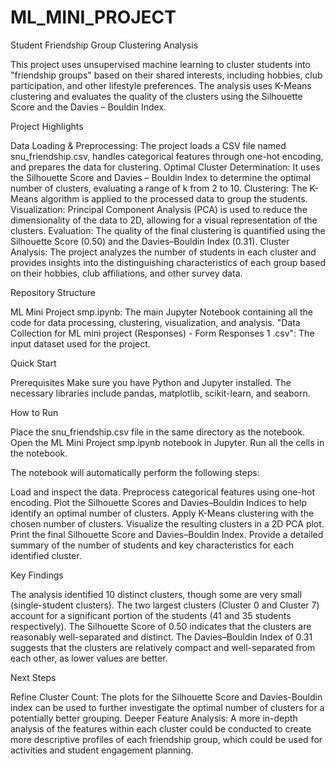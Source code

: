 # ML_MINI_PROJECT

Student Friendship Group Clustering Analysis

This project uses unsupervised machine learning to cluster students into "friendship groups" based on their shared interests, including hobbies, club participation, and other lifestyle preferences. The analysis uses K-Means clustering and evaluates the quality of the clusters using the Silhouette Score and the Davies – Bouldin Index.

Project Highlights

Data Loading & Preprocessing: The project loads a CSV file named snu_friendship.csv, handles categorical features through one-hot encoding, and prepares the data for clustering. Optimal Cluster Determination: It uses the Silhouette Score and Davies – Bouldin Index to determine the optimal number of clusters, evaluating a range of k from 2 to 10. Clustering: The K-Means algorithm is applied to the processed data to group the students. Visualization: Principal Component Analysis (PCA) is used to reduce the dimensionality of the data to 2D, allowing for a visual representation of the clusters. Evaluation: The quality of the final clustering is quantified using the Silhouette Score (0.50) and the Davies–Bouldin Index (0.31). Cluster Analysis: The project analyzes the number of students in each cluster and provides insights into the distinguishing characteristics of each group based on their hobbies, club affiliations, and other survey data.

Repository Structure

ML Mini Project smp.ipynb: The main Jupyter Notebook containing all the code for data processing, clustering, visualization, and analysis. "Data Collection for
ML mini project (Responses) - Form Responses 1
.csv": The input dataset used for the project.

Quick Start

Prerequisites Make sure you have Python and Jupyter installed. The necessary libraries include pandas, matplotlib, scikit-learn, and seaborn.

How to Run

Place the snu_friendship.csv file in the same directory as the notebook. Open the ML Mini Project smp.ipynb notebook in Jupyter. Run all the cells in the notebook.

The notebook will automatically perform the following steps:

Load and inspect the data. Preprocess categorical features using one-hot encoding. Plot the Silhouette Scores and Davies–Bouldin Indices to help identify an optimal number of clusters. Apply K-Means clustering with the chosen number of clusters. Visualize the resulting clusters in a 2D PCA plot. Print the final Silhouette Score and Davies–Bouldin Index. Provide a detailed summary of the number of students and key characteristics for each identified cluster.

Key Findings

The analysis identified 10 distinct clusters, though some are very small (single-student clusters). The two largest clusters (Cluster 0 and Cluster 7) account for a significant portion of the students (41 and 35 students respectively). The Silhouette Score of 0.50 indicates that the clusters are reasonably well-separated and distinct. The Davies–Bouldin Index of 0.31 suggests that the clusters are relatively compact and well-separated from each other, as lower values are better.

Next Steps

Refine Cluster Count: The plots for the Silhouette Score and Davies-Bouldin index can be used to further investigate the optimal number of clusters for a potentially better grouping. Deeper Feature Analysis: A more in-depth analysis of the features within each cluster could be conducted to create more descriptive profiles of each friendship group, which could be used for activities and student engagement planning.

